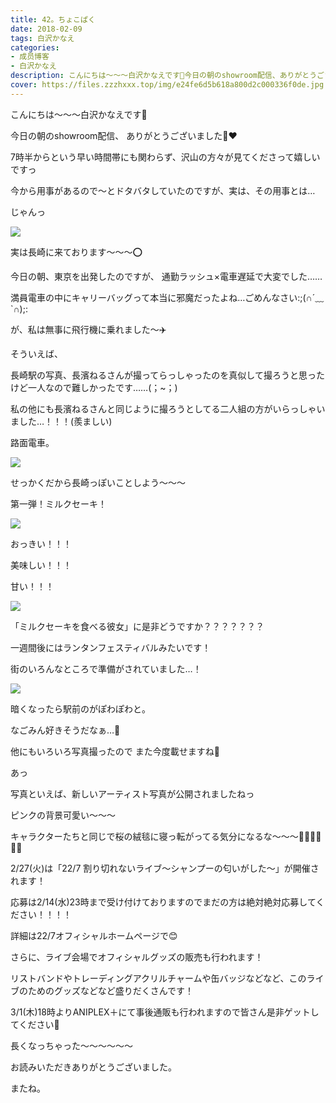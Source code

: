 ```yaml
---
title: 42。ちょこぱく
date: 2018-02-09
tags: 白沢かなえ
categories: 
- 成员博客
- 白沢かなえ
description: こんにちは〜〜〜白沢かなえです🌷今日の朝のshowroom配信、ありがとうございました🐰❤️7時半からという早い時間帯にも関わらず、沢山の方々が見てくださって嬉しいですっ...
cover: https://files.zzzhxxx.top/img/e24fe6d5b618a800d2c000336f0de.jpg 
---
```








こんにちは〜〜〜白沢かなえです🌷







今日の朝のshowroom配信、
ありがとうございました🐰❤️



7時半からという早い時間帯にも関わらず、沢山の方々が見てくださって嬉しいですっ



今から用事があるので〜とドタバタしていたのですが、実は、その用事とは…







じゃんっ


![](https://files.zzzhxxx.top/img/e24fe6d5b618a800d2c000336f0de.jpg)




実は長崎に来ております〜〜〜⭕️










今日の朝、東京を出発したのですが、
通勤ラッシュ×電車遅延で大変でした……



満員電車の中にキャリーバッグって本当に邪魔だったよね…ごめんなさい:;(∩´﹏`∩);:



が、私は無事に飛行機に乗れました〜✈️












そういえば、

長崎駅の写真、長濱ねるさんが撮ってらっしゃったのを真似して撮ろうと思ったけど一人なので難しかったです……(；~；)



私の他にも長濱ねるさんと同じように撮ろうとしてる二人組の方がいらっしゃいました…！！！(羨ましい)



















路面電車。


![](https://files.zzzhxxx.top/img/e24fe6d5b618a800d2c000336f0de-01.jpg)









せっかくだから長崎っぽいことしよう〜〜〜







第一弾！ミルクセーキ！


![](https://files.zzzhxxx.top/img/e24fe6d5b618a800d2c000336f0de-02.jpg)





おっきい！！！



美味しい！！！



甘い！！！








![](https://files.zzzhxxx.top/img/e24fe6d5b618a800d2c000336f0de-03.jpg)





「ミルクセーキを食べる彼女」に是非どうですか？？？？？？？















一週間後にはランタンフェスティバルみたいです！



街のいろんなところで準備がされていました…！



![](https://files.zzzhxxx.top/img/e24fe6d5b618a800d2c000336f0de-04.jpg)



暗くなったら駅前のがぽわぽわと。



なごみん好きそうだなぁ…🦋












他にもいろいろ写真撮ったので
また今度載せますね🌷









あっ






写真といえば、新しいアーティスト写真が公開されましたねっ



ピンクの背景可愛い〜〜〜



キャラクターたちと同じで桜の絨毯に寝っ転がってる気分になるな〜〜〜🌸🌸🌸🌸🌸🌸








2/27(火)は「22/7 割り切れないライブ〜シャンプーの匂いがした〜」が開催されます！



応募は2/14(水)23時まで受け付けておりますのでまだの方は絶対絶対応募してください！！！！



詳細は22/7オフィシャルホームページで😊






さらに、ライブ会場でオフィシャルグッズの販売も行われます！



リストバンドやトレーディングアクリルチャームや缶バッジなどなど、このライブのためのグッズなどなど盛りだくさんです！



3/1(木)18時よりANIPLEX＋にて事後通販も行われますので皆さん是非ゲットしてください🌷







長くなっちゃった〜〜〜〜〜〜











お読みいただきありがとうございました。



またね。


